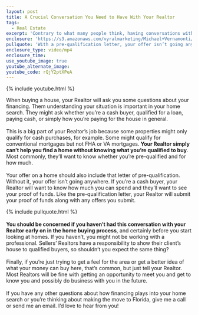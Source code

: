```yaml
---
layout: post
title: A Crucial Conversation You Need to Have With Your Realtor
tags:
  - Real Estate
excerpt: 'Contrary to what many people think, having conversations with your Realtor about your financing is an essential part of buying a home. It plays into some of the most important parts of your Realtor’s job.'
enclosure: 'https://s3.amazonaws.com/vyralmarketing/Michael+Vernamonti/Gulf+Coast+Real+Estate+Questions+from+Your+Realtor.mp4'
pullquote: 'With a pre-qualification letter, your offer isn’t going anywhere.'
enclosure_type: video/mp4
enclosure_time:
use_youtube_image: true
youtube_alternate_image:
youtube_code: rQjY2ptXPeA
---
```



{% include youtube.html %}

When buying a house, your Realtor will ask you some questions about your financing. Them understanding your situation is important in your home search. They might ask whether you’re a cash buyer, qualified for a loan, paying cash, or simply how you’re paying for the house in general.&nbsp;
<br>&nbsp;
<br>This is a big part of your Realtor’s job because some properties might only qualify for cash purchases, for example. Some might qualify for conventional mortgages but not FHA or VA mortgages. **Your Realtor simply can’t help you find a home without knowing what you’re qualified to buy**. Most commonly, they’ll want to know whether you’re pre-qualified and for how much.
<br>&nbsp;
<br>Your offer on a home should also include that letter of pre-qualification. Without it, your offer isn’t going anywhere. If you’re a cash buyer, your Realtor will want to know how much you can spend and they’ll want to see your proof of funds. Like the pre-qualification letter, your Realtor will submit your proof of funds along with any offers you submit.

{% include pullquote.html %}
<br>&nbsp;
<br>**You should be concerned if you haven’t had this conversation with your Realtor early on in the home buying process**, and certainly before you start looking at homes. If you haven’t, you might not be working with a professional. Sellers’ Realtors have a responsibility to show their client’s house to qualified buyers, so shouldn’t you expect the same thing?
<br>&nbsp;
<br>Finally, if you’re just trying to get a feel for the area or get a better idea of what your money can buy here, that’s common, but just tell your Realtor. Most Realtors will be fine with getting an opportunity to meet you and get to know you and possibly do business with you in the future.
<br>&nbsp;
<br>If you have any other questions about how financing plays into your home search or you’re thinking about making the move to Florida, give me a call or send me an email. I’d love to hear from you!